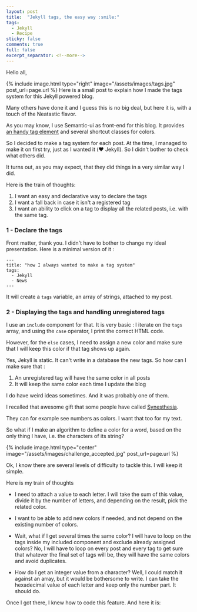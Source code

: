 ```yaml
---
layout: post
title:  "Jekyll tags, the easy way :smile:"
tags:
  - Jekyll
  - Recipe
sticky: false
comments: true
full: false
excerpt_separator: <!--more-->
---
```

Hello all,

{% include image.html type="right" image="/assets/images/tags.jpg" post_url=page.url %}
Here is a small post to explain how I made the tags system for this Jekyll powered blog.

Many others have done it and I guess this is no big deal, but here it is, with a touch of the Neatastic flavor.

As you may know, I use Semantic-ui as front-end for this blog. It provides [an handy tag element](https://semantic-ui.com/elements/label.html#tag) and several shortcut classes for colors.

So I decided to make a tag system for each post. At the time, I managed to make it on first try, just as I wanted it (:heart: Jekyll). So I didn't bother to check what others did.

It turns out, as you may expect, that they did things in a very similar way I did.

Here is the train of thoughts:

1. I want an easy  <!--more-->and declarative way to declare the tags
2. I want a fall back in case it isn't a registered tag
3. I want an ability to click on a tag to display all the related posts, i.e. with the same tag.

### 1 - Declare the tags

Front matter, thank you. I didn't have to bother to change my ideal presentation. Here is a minimal version of it :

    ---
    title: "how I always wanted to make a tag system"
    tags:
      - Jekyll
      - News
    ---

It will create a `tags` variable, an array of strings, attached to my post.

### 2 - Displaying the tags and handling unregistered tags

I use an `include` component for that. It is very basic : I iterate on the `tags` array, and using the `case` operator, I print the correct HTML code.

However, for the `else` cases, I need to assign a new color and make sure that I will keep this color if that tag shows up again.

Yes, Jekyll is static. It can't write in a database the new tags. So how can I make sure that :

1. An unregistered tag will have the same color in all posts
2. It will keep the same color each time I update the blog

I do have weird ideas sometimes. And it was probably one of them.

I recalled that awesome gift that some people have called [Synesthesia](https://en.wikipedia.org/wiki/Synesthesia).

They can for example see numbers as colors. I want that too for my text.

So what if I make an algorithm to define a color for a word, based on the only thing I have, i.e. the characters of its string?

{% include image.html type="center" image="/assets/images/challenge_accepted.jpg" post_url=page.url %}

Ok, I know there are several levels of difficulty to tackle this. I will keep it simple.

Here is my train of thoughts

 * I need to attach a value to each letter. I will take the sum of this value, divide it by the number of letters, and depending on the result, pick the related color.

 * I want to be able to add new colors if needed, and not depend on the existing number of colors.

 * Wait, what if I get several times the same color? I will have to loop on the tags inside my included component and exclude already assigned colors? No, I will have to loop on every post and every tag to get sure that whatever the final set of tags will be, they will have the same colors and avoid duplicates.

 * How do I get an integer value from a character? Well, I could match it against an array, but it would be bothersome to write. I can take the hexadecimal value of each letter and keep only the number part. It should do.

 Once I got there, I knew how to code this feature. And here it is:
